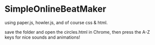 # SimpleOnlineBeatMaker


using paper.js, howler.js, and of course css & html.

save the folder and open the circles.html in Chrome, then press the A-Z keys for nice sounds and animations!

